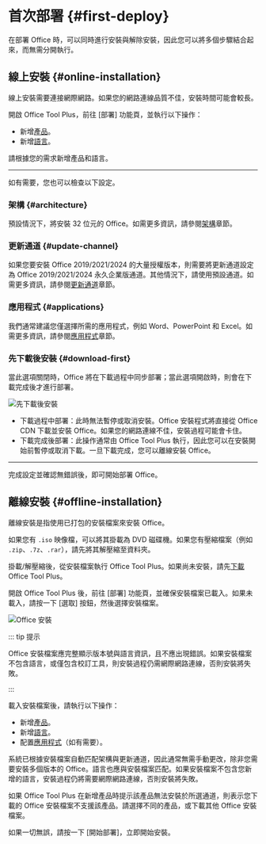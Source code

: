 # 首次部署 {#first-deploy}

在部署 Office 時，可以同時進行安裝與解除安裝，因此您可以將多個步驟結合起來，而無需分開執行。

## 線上安裝 {#online-installation}

線上安裝需要連接網際網路。如果您的網路連線品質不佳，安裝時間可能會較長。

開啟 Office Tool Plus，前往 [部署] 功能頁，並執行以下操作：

- 新增[產品](/zh-tw/usage/deploy/settings/basic.md#products)。
- 新增[語言](/zh-tw/usage/deploy/settings/basic.md#languages)。

請根據您的需求新增產品和語言。

---

如有需要，您也可以檢查以下設定。

### 架構 {#architecture}

預設情況下，將安裝 32 位元的 Office。如需更多資訊，請參閱[架構](/zh-tw/usage/deploy/settings/basic.md#architecture)章節。

### 更新通道 {#update-channel}

如果您要安裝 Office 2019/2021/2024 的大量授權版本，則需要將更新通道設定為 Office 2019/2021/2024 永久企業版通道。其他情況下，請使用預設通道。如需更多資訊，請參閱[更新通道](/zh-tw/usage/deploy/settings/basic.md#update-channel)章節。

### 應用程式 {#applications}

我們通常建議您僅選擇所需的應用程式，例如 Word、PowerPoint 和 Excel。如需更多資訊，請參閱[應用程式](/zh-tw/usage/deploy/settings/basic.md#applications)章節。

### 先下載後安裝 {#download-first}

當此選項關閉時，Office 將在下載過程中同步部署；當此選項開啟時，則會在下載完成後才進行部署。

![先下載後安裝](/images/zh-tw/deploy/download-first.webp)

- 下載過程中部署：此時無法暫停或取消安裝。Office 安裝程式將直接從 Office CDN 下載並安裝 Office。如果您的網路連線不佳，安裝過程可能會卡住。
- 下載完成後部署：此操作通常由 Office Tool Plus 執行，因此您可以在安裝開始前暫停或取消下載。一旦下載完成，您可以離線安裝 Office。

---

完成設定並確認無錯誤後，即可開始部署 Office。

## 離線安裝 {#offline-installation}

離線安裝是指使用已打包的安裝檔案來安裝 Office。

如果您有 `.iso` 映像檔，可以將其掛載為 DVD 磁碟機。如果您有壓縮檔案（例如 `.zip`、`.7z`、`.rar`），請先將其解壓縮至資料夾。

掛載/解壓縮後，從安裝檔案執行 Office Tool Plus。如果尚未安裝，請先[下載](/zh-tw/introduction/download) Office Tool Plus。

開啟 Office Tool Plus 後，前往 [部署] 功能頁，並確保安裝檔案已載入。如果未載入，請按一下 [選取] 按鈕，然後選擇安裝檔案。

![Office 安裝](/images/zh-tw/deploy/office-installation.webp)

::: tip 提示

Office 安裝檔案應完整顯示版本號與語言資訊，且不應出現錯誤。如果安裝檔案不包含語言，或僅包含校訂工具，則安裝過程仍需網際網路連線，否則安裝將失敗。

:::

載入安裝檔案後，請執行以下操作：

- 新增[產品](/zh-tw/usage/deploy/settings/basic.md#products)。
- 新增[語言](/zh-tw/usage/deploy/settings/basic.md#languages)。
- 配置[應用程式](/zh-tw/usage/deploy/settings/basic.md#applications)（如有需要）。

系統已根據安裝檔案自動匹配架構與更新通道，因此通常無需手動更改，除非您需要安裝多個版本的 Office。語言也應與安裝檔案匹配。如果安裝檔案不包含您新增的語言，安裝過程仍將需要網際網路連線，否則安裝將失敗。

如果 Office Tool Plus 在新增產品時提示該產品無法安裝於所選通道，則表示您下載的 Office 安裝檔案不支援該產品。請選擇不同的產品，或下載其他 Office 安裝檔案。

如果一切無誤，請按一下 [開始部署]，立即開始安裝。
